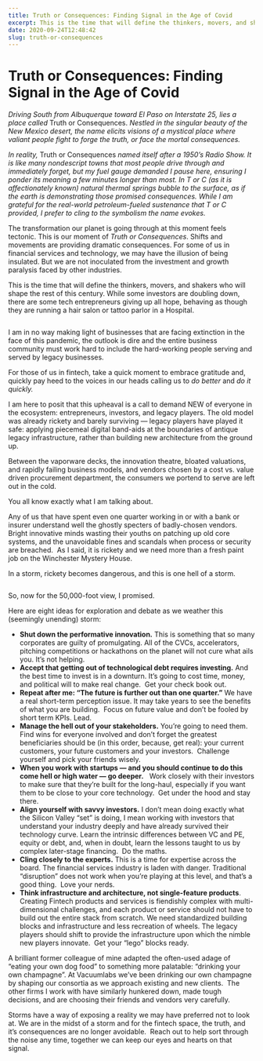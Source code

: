 ```yaml
---
title: Truth or Consequences: Finding Signal in the Age of Covid
excerpt: This is the time that will define the thinkers, movers, and shakers who will shape the rest of this century.
date: 2020-09-24T12:48:42
slug: truth-or-consequences
---
```


# Truth or Consequences: Finding Signal in the Age of Covid

_Driving South from Albuquerque toward El Paso on Interstate 25, lies a place called_ Truth or Consequences. _Nestled in the singular beauty of the New Mexico desert, the name elicits visions of a mystical place where valiant people fight to forge the truth, or face the mortal consequences.&nbsp;_

_In reality,_ Truth or Consequences _named itself after a 1950’s Radio Show. It is like many nondescript towns that most people drive through and immediately forget, but my fuel gauge demanded I pause here, ensuring I ponder its meaning a few minutes longer than most. In T or C (as it is affectionately known) natural thermal springs bubble to the surface, as if the earth is demonstrating those promised consequences. While I am grateful for the real-world petroleum-fueled sustenance that T or C provided, I prefer to cling to the symbolism the name evokes._

The transformation our planet is going through at this moment feels tectonic. This is our moment of _Truth or Consequences_. Shifts and movements are providing dramatic consequences. For some of us in financial services and technology, we may have the illusion of being insulated. But we are not inoculated from the investment and growth paralysis faced by other industries.

This is the time that will define the thinkers, movers, and shakers who will shape the rest of this century. While some investors are doubling down, there are some tech entrepreneurs giving up all hope, behaving as though they are running a hair salon or tattoo parlor in a Hospital.&nbsp;

<figure class="wp-block-image size-large"><img src="https://inside.vacuumlabs.com/wp-content/uploads/2020/09/businessman-stopping-domino-effect-with-his-finger-PLV7VRZ-1024x684.jpg" alt="" class="wp-image-2714"></figure>

I am in no way making light of businesses that are facing extinction in the face of this pandemic, the outlook is dire and the entire business community must work hard to include the hard-working people serving and served by legacy businesses.

For those of us in fintech, take a quick moment to embrace gratitude and, quickly pay heed to the voices in our heads calling us to _do better_ and _do it quickly._

I am here to posit that this upheaval is a call to demand NEW of everyone in the ecosystem: entrepreneurs, investors, and legacy players. The old model was already rickety and barely surviving — legacy players have played it safe: applying piecemeal digital band-aids at the boundaries of antique legacy infrastructure, rather than building new architecture from the ground up.&nbsp;

Between the vaporware decks, the innovation theatre, bloated valuations, and rapidly failing business models, and vendors chosen by a cost vs. value driven procurement department, the consumers we portend to serve are left out in the cold.&nbsp;&nbsp;

You all know exactly what I am talking about.&nbsp;&nbsp;

Any of us that have spent even one quarter working in or with a bank or insurer understand well the ghostly specters of badly-chosen vendors. Bright innovative minds wasting their youths on patching up old core systems, and the unavoidable fines and scandals when process or security are breached.&nbsp; As I said, it is rickety and we need more than a fresh paint job on the Winchester Mystery House.&nbsp;&nbsp;

In a storm, rickety becomes dangerous, and this is one hell of a storm.

<figure class="wp-block-image size-large"><img src="https://inside.vacuumlabs.com/wp-content/uploads/2020/09/business-strategy-and-orientation-concept-K3TXKE9-1024x633.jpg" alt="" class="wp-image-2715"></figure>

So, now for the 50,000-foot view, I promised.

Here are eight ideas for exploration and debate as we weather this (seemingly unending) storm:

- **Shut down the performative innovation.** This is something that so many corporates are guilty of promulgating. All of the CVCs, accelerators, pitching competitions or hackathons on the planet will not cure what ails you. It’s not helping.
- **Accept that getting out of technological debt requires investing.** And the best time to invest is in a downturn. It’s going to cost time, money, and political will to make real change.&nbsp; Get your check book out.
- **Repeat after me: “The future is further out than one quarter.”** We have a real short-term perception issue. It may take years to see the benefits of what you are building.&nbsp; Focus on future value and don’t be fooled by short term KPIs. Lead.
- **Manage the hell out of your stakeholders.** You’re going to need them. Find wins for everyone involved and don’t forget the greatest beneficiaries should be (in this order, because, get real): your current customers, your future customers and your investors.&nbsp; Challenge yourself and pick your friends wisely.
- **When you work with startups — and you should continue to do this come hell or high water — go deeper.** &nbsp; Work closely with their investors to make sure that they’re built for the long-haul, especially if you want them to be close to your core technology.&nbsp; Get under the hood and stay there.
- **Align yourself with savvy investors.** I don’t mean doing exactly what the Silicon Valley “set” is doing, I mean working with investors that understand your industry deeply and have already survived their technology curve. Learn the intrinsic differences between VC and PE, equity or debt, and, when in doubt, learn the lessons taught to us by complex later-stage financing.&nbsp; Do the maths.
- **Cling closely to the experts.** This is a time for expertise across the board. The financial services industry is laden with danger. Traditional “disruption” does not work when you’re playing at this level, and that’s a good thing.&nbsp; Love your nerds.
- **Think infrastructure and architecture, not single-feature products**. Creating Fintech products and services is fiendishly complex with multi-dimensional challenges, and each product or service should not have to build out the entire stack from scratch. We need standardized building blocks and infrastructure and less recreation of wheels. The legacy players should shift to provide the infrastructure upon which the nimble new players innovate.&nbsp; Get your “lego” blocks ready.

A brilliant former colleague of mine adapted the often-used adage of “eating your own dog food” to something more palatable: “drinking your own champagne”. At Vacuumlabs we’ve been drinking our own champagne by shaping our consortia as we approach existing and new clients.&nbsp; The other firms I work with have similarly hunkered down, made tough decisions, and are choosing their friends and vendors very carefully.&nbsp;

Storms have a way of exposing a reality we may have preferred not to look at. We are in the midst of a storm and for the fintech space, the truth, and it’s consequences are no longer avoidable.&nbsp; Reach out to help sort through the noise any time, together we can keep our eyes and hearts on that signal.

